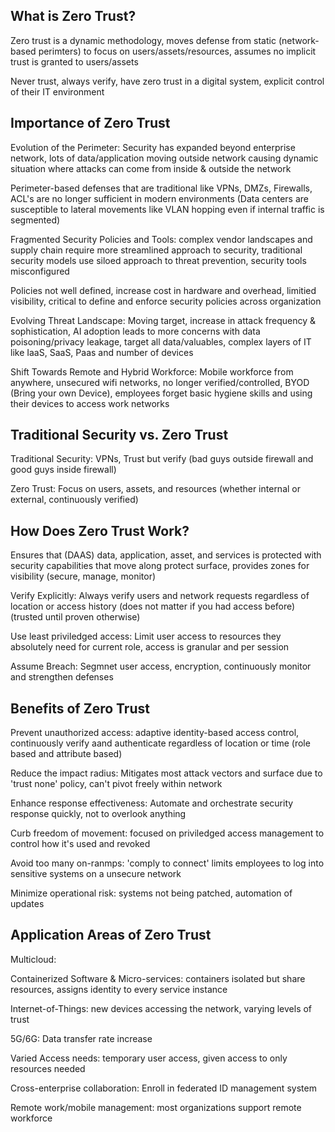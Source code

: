## What is Zero Trust?

Zero trust is a dynamic methodology, moves defense from static (network-based perimters) to focus on users/assets/resources, assumes no implicit trust is granted to users/assets

Never trust, always verify, have zero trust in a digital system, explicit control of their IT environment

## Importance  of Zero Trust

Evolution of the Perimeter: Security has expanded beyond enterprise network, lots of data/application moving outside network causing dynamic situation where attacks can come from inside & outside the network

Perimeter-based defenses that are traditional like VPNs, DMZs, Firewalls, ACL's are no longer sufficient in modern environments (Data centers are susceptible to lateral movements like VLAN hopping even if internal traffic is segmented)

Fragmented Security Policies and Tools: complex vendor landscapes and supply chain require more streamlined approach to security, traditional security models use siloed approach to threat prevention, security tools misconfigured

Policies not well defined, increase cost in hardware and overhead, limitied visibility, critical to define and enforce security policies across organization

Evolving Threat Landscape: Moving target, increase in attack frequency & sophistication, AI adoption leads to more concerns with data poisoning/privacy leakage, target all data/valuables, complex layers of IT like IaaS, SaaS, Paas and number of devices

Shift Towards Remote and Hybrid Workforce: Mobile workforce from anywhere, unsecured wifi networks, no longer verified/controlled, BYOD (Bring your own Device), employees forget basic hygiene skills and using their devices to access work networks

## Traditional Security vs. Zero Trust

Traditional Security: VPNs, Trust but verify (bad guys outside firewall and good guys inside firewall)

Zero Trust: Focus on users, assets, and resources (whether internal or external, continuously verified)

## How Does Zero Trust Work?

Ensures that (DAAS) data, application, asset, and services is protected with security capabilities that move along protect surface, provides zones for visibility (secure, manage, monitor)

Verify Explicitly: Always verify users and network requests regardless of location or access history (does not matter if you had access before) (trusted until proven otherwise)

Use least priviledged access: Limit user access to resources they absolutely need for current role, access is granular and per session

Assume Breach: Segmnet user access, encryption, continuously monitor and strengthen defenses 

## Benefits of Zero Trust

Prevent unauthorized access: adaptive identity-based access control, continuously verify aand authenticate regardless of location or time (role based and attribute based)

Reduce the impact radius: Mitigates most attack vectors and surface due to 'trust none' policy, can't pivot freely within network

Enhance response effectiveness: Automate and orchestrate security response quickly, not to overlook anything

Curb freedom of movement: focused on priviledged access management to control how it's used and revoked

Avoid too many on-ranmps: 'comply to connect' limits employees to log into sensitive systems on a unsecure network

Minimize operational risk: systems not being patched, automation of updates

## Application Areas of Zero Trust

Multicloud: 

Containerized Software & Micro-services: containers isolated but share resources, assigns identity to every service instance                                                                                             

Internet-of-Things: new devices accessing the network, varying levels of trust

5G/6G: Data transfer rate increase

Varied Access needs: temporary user access, given access to only resources needed

Cross-enterprise collaboration: Enroll in federated ID management system

Remote work/mobile management: most organizations support remote workforce
